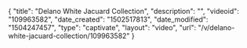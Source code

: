 {
    "title": "Delano White Jacuard Collection",
    "description": "",
    "videoid": "109963582",
    "date_created": "1502517813",
    "date_modified": "1504247457",
    "type": "captivate",
    "layout": "video",
    "url": "\/v\/delano-white-jacuard-collection\/109963582"
}